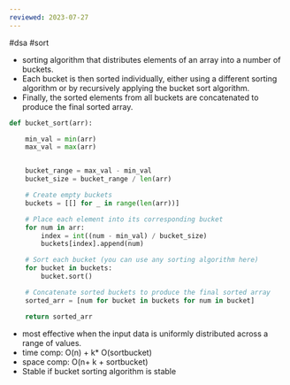 ```yaml
---
reviewed: 2023-07-27
---
```


#dsa #sort

- sorting algorithm that distributes elements of an array into a number of buckets.
- Each bucket is then sorted individually, either using a different sorting algorithm or by recursively applying the bucket sort algorithm.
- Finally, the sorted elements from all buckets are concatenated to produce the final sorted array.

```python
def bucket_sort(arr):

    min_val = min(arr)
    max_val = max(arr)


    bucket_range = max_val - min_val
    bucket_size = bucket_range / len(arr)

    # Create empty buckets
    buckets = [[] for _ in range(len(arr))]

    # Place each element into its corresponding bucket
    for num in arr:
        index = int((num - min_val) / bucket_size)
        buckets[index].append(num)

    # Sort each bucket (you can use any sorting algorithm here)
    for bucket in buckets:
        bucket.sort()

    # Concatenate sorted buckets to produce the final sorted array
    sorted_arr = [num for bucket in buckets for num in bucket]

    return sorted_arr

```

- most effective when the input data is uniformly distributed across a range of values.
- time comp: O(n) + k\* O(sortbucket)
- space comp: O(n+ k + sortbucket)
- Stable if bucket sorting algorithm is stable
